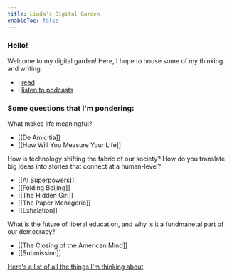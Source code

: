 ```yaml
---
title: Linda's Digital Garden
enableToc: false
---
```


### Hello!

Welcome to my digital garden! Here, I hope to house some of my thinking and writing. 

- I [read](/tags/book)
- I [listen to podcasts](/tags/acquired)

### Some questions that I'm pondering: 

What makes life meaningful?
- [[De Amicitia]]
- [[How Will You Measure Your Life]]

How is technology shifting the fabric of our society? How do you translate big ideas into stories that connect at a human-level?
- [[AI Superpowers]]
- [[Folding Beijing]]
- [[The Hidden Girl]]
- [[The Paper Menagerie]]
- [[Exhalation]]

What is the future of liberal education, and why is it a fundmanetal part of our democracy? 
- [[The Closing of the American Mind]]
- [[Submission]]

[Here's a list of all the things I'm thinking about](/tags)